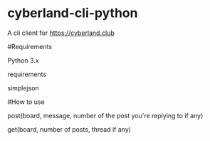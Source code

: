 # cyberland-cli-python
A cli client for https://cyberland.club

#Requirements

Python 3.x

requirements

simplejson

#How to use

post(board, message, number of the post you're replying to if any)

get(board, number of posts, thread if any)
